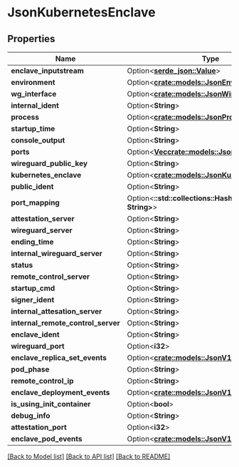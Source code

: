 # JsonKubernetesEnclave

## Properties

Name | Type | Description | Notes
------------ | ------------- | ------------- | -------------
**enclave_inputstream** | Option<[**serde_json::Value**](.md)> |  | [optional]
**environment** | Option<[**crate::models::JsonEnvironment**](json_Environment.md)> |  | [optional]
**wg_interface** | Option<[**crate::models::JsonWireguardInterface**](json_WireguardInterface.md)> |  | [optional]
**internal_ident** | Option<**String**> |  | [optional]
**process** | Option<[**crate::models::JsonProcess**](json_Process.md)> |  | [optional]
**startup_time** | Option<**String**> |  | [optional]
**console_output** | Option<**String**> |  | [optional]
**ports** | Option<[**Vec<crate::models::JsonEnclavePort>**](json_EnclavePort.md)> |  | [optional]
**wireguard_public_key** | Option<**String**> |  | [optional]
**kubernetes_enclave** | Option<[**crate::models::JsonKubernetesEnclave**](json_KubernetesEnclave.md)> |  | [optional]
**public_ident** | Option<**String**> |  | [optional]
**port_mapping** | Option<**::std::collections::HashMap<String, String>**> |  | [optional]
**attestation_server** | Option<**String**> |  | [optional]
**wireguard_server** | Option<**String**> |  | [optional]
**ending_time** | Option<**String**> |  | [optional]
**internal_wireguard_server** | Option<**String**> |  | [optional]
**status** | Option<**String**> |  | [optional]
**remote_control_server** | Option<**String**> |  | [optional]
**startup_cmd** | Option<**String**> |  | [optional]
**signer_ident** | Option<**String**> |  | [optional]
**internal_attesation_server** | Option<**String**> |  | [optional]
**internal_remote_control_server** | Option<**String**> |  | [optional]
**enclave_ident** | Option<**String**> |  | [optional]
**wireguard_port** | Option<**i32**> |  | [optional]
**enclave_replica_set_events** | Option<[**crate::models::JsonV1EventList**](json_V1EventList.md)> |  | [optional]
**pod_phase** | Option<**String**> |  | [optional]
**remote_control_ip** | Option<**String**> |  | [optional]
**enclave_deployment_events** | Option<[**crate::models::JsonV1EventList**](json_V1EventList.md)> |  | [optional]
**is_using_init_container** | Option<**bool**> |  | [optional]
**debug_info** | Option<**String**> |  | [optional]
**attestation_port** | Option<**i32**> |  | [optional]
**enclave_pod_events** | Option<[**crate::models::JsonV1EventList**](json_V1EventList.md)> |  | [optional]

[[Back to Model list]](../README.md#documentation-for-models) [[Back to API list]](../README.md#documentation-for-api-endpoints) [[Back to README]](../README.md)


